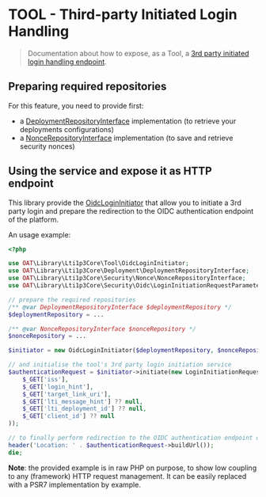 # TOOL - Third-party Initiated Login Handling

> Documentation about how to expose, as a Tool, a [3rd party initiated login handling endpoint](https://www.imsglobal.org/spec/security/v1p0/#step-2-authentication-request).

## Preparing required repositories

For this feature, you need to provide first:
-  a [DeploymentRepositoryInterface](../../src/Deployment/DeploymentRepositoryInterface.php) implementation (to retrieve your deployments configurations)
-  a [NonceRepositoryInterface](../../src/Security/Nonce/NonceRepositoryInterface.php) implementation (to save and retrieve security nonces)

## Using the service and expose it as HTTP endpoint

This library provide the [OidcLoginInitiator](../../src/Tool/OidcLoginInitiator.php) that allow you to initiate a 3rd party login and prepare the redirection to the OIDC authentication endpoint of the platform.

An usage example:

```php
<?php

use OAT\Library\Lti1p3Core\Tool\OidcLoginInitiator;
use OAT\Library\Lti1p3Core\Deployment\DeploymentRepositoryInterface;
use OAT\Library\Lti1p3Core\Security\Nonce\NonceRepositoryInterface;
use OAT\Library\Lti1p3Core\Security\Oidc\LoginInitiationRequestParameters;

// prepare the required repositories
/** @var DeploymentRepositoryInterface $deploymentRepository */
$deploymentRepository = ...

/** @var NonceRepositoryInterface $nonceRepository */
$nonceRepository = ...

$initiator = new OidcLoginInitiator($deploymentRepository, $nonceRepository);

// and initialise the tool's 3rd party login initiation service
$authenticationRequest = $initiator->initiate(new LoginInitiationRequestParameters(
    $_GET['iss'],
    $_GET['login_hint'],
    $_GET['target_link_uri'],
    $_GET['lti_message_hint'] ?? null,
    $_GET['lti_deployment_id'] ?? null,
    $_GET['client_id'] ?? null
));

// to finally perform redirection to the OIDC authentication endpoint of the platform
header('Location: ' . $authenticationRequest->buildUrl());
die;
```

**Note**: the provided example is in raw PHP on purpose, to show low coupling to any (framework) HTTP request management. It can be easily replaced with a PSR7 implementation by example.